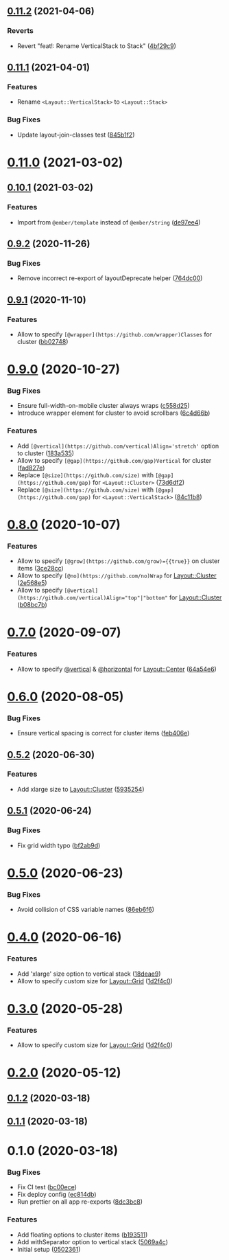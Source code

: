 ## [0.11.2](https://github.com/fabscale/ember-layout-components/compare/0.11.1...0.11.2) (2021-04-06)


### Reverts

* Revert "feat!: Rename VerticalStack to Stack" ([4bf29c9](https://github.com/fabscale/ember-layout-components/commit/4bf29c9d05a81da64942106b2a7481d4343b3734))

## [0.11.1](https://github.com/fabscale/ember-layout-components/compare/0.11.0...0.11.1) (2021-04-01)

### Features

* Rename `<Layout::VerticalStack>` to `<Layout::Stack>`

### Bug Fixes

* Update layout-join-classes test ([845b1f2](https://github.com/fabscale/ember-layout-components/commit/845b1f26ca97556ac7a588e5ac7f6ad06252f9a4))

# [0.11.0](https://github.com/fabscale/ember-layout-components/compare/0.10.1...0.11.0) (2021-03-02)

## [0.10.1](https://github.com/fabscale/ember-layout-components/compare/0.9.2...0.10.1) (2021-03-02)


### Features

* Import from `@ember/template` instead of `@ember/string` ([de97ee4](https://github.com/fabscale/ember-layout-components/commit/de97ee4537bb03a2bba2af825864346ca87abbfa))

## [0.9.2](https://github.com/fabscale/ember-layout-components/compare/0.9.1...0.9.2) (2020-11-26)


### Bug Fixes

* Remove incorrect re-export of layoutDeprecate helper ([764dc00](https://github.com/fabscale/ember-layout-components/commit/764dc0086aaaef32fc4eaf6935a045fb59585144))

## [0.9.1](https://github.com/fabscale/ember-layout-components/compare/0.9.0...0.9.1) (2020-11-10)


### Features

* Allow to specify `[@wrapper](https://github.com/wrapper)Classes` for cluster ([bb02748](https://github.com/fabscale/ember-layout-components/commit/bb02748813326bc1584cecc7c1b3e2b4ca217890))

# [0.9.0](https://github.com/fabscale/ember-layout-components/compare/0.8.0...0.9.0) (2020-10-27)


### Bug Fixes

* Ensure full-width-on-mobile cluster always wraps ([c558d25](https://github.com/fabscale/ember-layout-components/commit/c558d2542dce7654d4fd553e1b8dc258c33dd5b8))
* Introduce wrapper element for cluster to avoid scrollbars ([6c4d66b](https://github.com/fabscale/ember-layout-components/commit/6c4d66b916a6bd5e0c05d7ff02f8d36ce32fb203))


### Features

* Add `[@vertical](https://github.com/vertical)Align='stretch'` option to cluster ([183a535](https://github.com/fabscale/ember-layout-components/commit/183a53573a9e89083eadea008036f8d5748794c0))
* Allow to specify `[@gap](https://github.com/gap)Vertical` for cluster ([fad827e](https://github.com/fabscale/ember-layout-components/commit/fad827e67fe09ed92521646726c21c8e612f26fd))
* Replace `[@size](https://github.com/size)` with `[@gap](https://github.com/gap)` for `<Layout::Cluster>` ([73d6df2](https://github.com/fabscale/ember-layout-components/commit/73d6df22b95add0a2a4a5ee56c8e445a75065fee))
* Replace `[@size](https://github.com/size)` with `[@gap](https://github.com/gap)` for `<Layout::VerticalStack>` ([84c11b8](https://github.com/fabscale/ember-layout-components/commit/84c11b8f028e0288caf07ee83938e8e6957707f2))

# [0.8.0](https://github.com/fabscale/ember-layout-components/compare/0.7.0...0.8.0) (2020-10-07)


### Features

* Allow to specify `[@grow](https://github.com/grow)={{true}}` on cluster items ([3ce28cc](https://github.com/fabscale/ember-layout-components/commit/3ce28cc7a8a5482dfa1ab87ad6d45a411d514de4))
* Allow to specify `[@no](https://github.com/no)Wrap` for <Layout::Cluster> ([2e568e5](https://github.com/fabscale/ember-layout-components/commit/2e568e5e610bbd969631e701c448921a154cf179))
* Allow to specify `[@vertical](https://github.com/vertical)Align="top"|"bottom"` for <Layout::Cluster> ([b08bc7b](https://github.com/fabscale/ember-layout-components/commit/b08bc7bddbbdbbc5f52cf746997d779077e949fb))

# [0.7.0](https://github.com/fabscale/ember-layout-components/compare/0.6.0...0.7.0) (2020-09-07)


### Features

* Allow to specify [@vertical](https://github.com/vertical) & [@horizontal](https://github.com/horizontal) for <Layout::Center> ([64a54e6](https://github.com/fabscale/ember-layout-components/commit/64a54e61f42727c0fc45d3a1da0a16c8e85822e8))

# [0.6.0](https://github.com/fabscale/ember-layout-components/compare/0.5.2...0.6.0) (2020-08-05)


### Bug Fixes

* Ensure vertical spacing is correct for cluster items ([feb406e](https://github.com/fabscale/ember-layout-components/commit/feb406e935ed5d9580d0be65605c8bbba86d93e4))

## [0.5.2](https://github.com/fabscale/ember-layout-components/compare/0.5.1...0.5.2) (2020-06-30)


### Features

* Add xlarge size to <Layout::Cluster> ([5935254](https://github.com/fabscale/ember-layout-components/commit/59352547af72524a49ad1cd3c0f32d79af839416))

## [0.5.1](https://github.com/fabscale/ember-layout-components/compare/0.5.0...0.5.1) (2020-06-24)


### Bug Fixes

* Fix grid width typo ([bf2ab9d](https://github.com/fabscale/ember-layout-components/commit/bf2ab9d7aa5286feb8aae84d9f35a4ff599aa063))

# [0.5.0](https://github.com/fabscale/ember-layout-components/compare/0.4.0...0.5.0) (2020-06-23)


### Bug Fixes

* Avoid collision of CSS variable names ([86eb6f6](https://github.com/fabscale/ember-layout-components/commit/86eb6f69f701fb7b67c71e972651d803721a03ec))

# [0.4.0](https://github.com/fabscale/ember-layout-components/compare/0.2.0...0.4.0) (2020-06-16)


### Features

* Add 'xlarge' size option to vertical stack ([18deae9](https://github.com/fabscale/ember-layout-components/commit/18deae9900bb9e61bea1e2e0ac99785602e2b1d6))
* Allow to specify custom size for <Layout::Grid> ([1d2f4c0](https://github.com/fabscale/ember-layout-components/commit/1d2f4c0f2d8c8491a08b2f97343041196365a627))

# [0.3.0](https://github.com/fabscale/ember-layout-components/compare/0.2.0...0.3.0) (2020-05-28)


### Features

* Allow to specify custom size for <Layout::Grid> ([1d2f4c0](https://github.com/fabscale/ember-layout-components/commit/1d2f4c0f2d8c8491a08b2f97343041196365a627))

# [0.2.0](https://github.com/fabscale/ember-layout-components/compare/0.1.2...0.2.0) (2020-05-12)

## [0.1.2](https://github.com/fabscale/ember-layout-components/compare/0.1.1...0.1.2) (2020-03-18)

## [0.1.1](https://github.com/fabscale/ember-layout-components/compare/0.1.0...0.1.1) (2020-03-18)

# 0.1.0 (2020-03-18)


### Bug Fixes

* Fix CI test ([bc00ece](https://github.com/fabscale/ember-layout-components/commit/bc00ece68105fe0c5203773038b3ebc564335f16))
* Fix deploy config ([ec814db](https://github.com/fabscale/ember-layout-components/commit/ec814db65efb4064ba7cf25c75015b5cc4241cd4))
* Run prettier on all app re-exports ([8dc3bc8](https://github.com/fabscale/ember-layout-components/commit/8dc3bc87844e7f9ef03b01b93ca98d9bb254bff7))


### Features

* Add floating options to cluster items ([b193511](https://github.com/fabscale/ember-layout-components/commit/b193511ce214a41a723040a2eb490019519e5d0b))
* Add withSeparator option to vertical stack ([5069a4c](https://github.com/fabscale/ember-layout-components/commit/5069a4cb2a5f55f732c804c572d91c3c5f652553))
* Initial setup ([0502361](https://github.com/fabscale/ember-layout-components/commit/0502361d4d9ed712760fe5bd4d4f878e64526a52))

